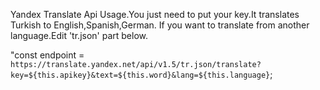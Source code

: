 Yandex Translate Api Usage.You just need to put your key.It translates Turkish to English,Spanish,German.
If you want to translate from another language.Edit  'tr.json' part below.

"const endpoint = `https://translate.yandex.net/api/v1.5/tr.json/translate?key=${this.apikey}&text=${this.word}&lang=${this.language}`;

